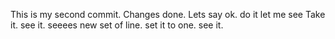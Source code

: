 This is my second commit.
Changes done.
Lets say ok.
do it
let me see
Take it.
see it.
seeees
new set of line.
set it to one.
see it.
